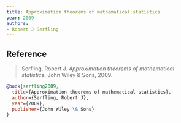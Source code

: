 ```yaml
---
title: Approximation theorems of mathematical statistics
year: 2009
authors:
- Robert J Serfling
---
```


## Reference

> Serfling, Robert J. <i>Approximation theorems of mathematical statistics.</i> John Wiley & Sons, 2009.

```bib
@book{serfling2009,
  title={Approximation theorems of mathematical statistics},
  author={Serfling, Robert J},
  year={2009},
  publisher={John Wiley \& Sons}
}
```
